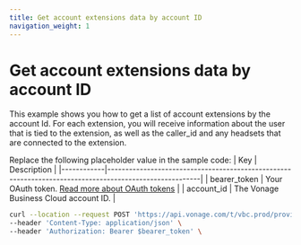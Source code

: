 ```yaml
---
title: Get account extensions data by account ID
navigation_weight: 1
---
```


# Get account extensions data by account ID

This example shows you how to get a list of account extensions by the account Id. For each extension, you will receive information about the user that is tied to the extension, as well as the caller_id and any headsets that are connected to the extension.

Replace the following placeholder value in the sample code:
| Key        | Description                                                                                            |
|------------|--------------------------------------------------------------------------------------------------------|
| bearer_token | Your OAuth token. [Read more about OAuth tokens](https://developer.nexmo.com/vonage-business-cloud/vbc-apis/getting-started/authentication) |
| account_id | The Vonage Business Cloud account ID. |


``` bash
curl --location --request POST 'https://api.vonage.com/t/vbc.prod/provisioning/v1/api/accounts/$account_id/extensions' \
--header 'Content-Type: application/json' \
--header 'Authorization: Bearer $bearer_token' \
```
